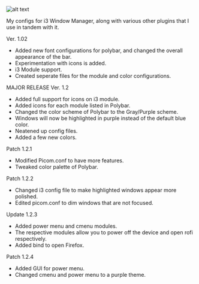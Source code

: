 ![alt text](https://github.com/AlephKnot2599/Cambrian-OS-1.2.4/blob/main/Screenshots/C-OS2.png?raw=true)

My configs for i3 Window Manager, along with various other plugins that I use in tandem with it.

Ver. 1.02
- Added new font configurations for polybar, and changed the overall appearance of the bar.
- Experimentation with icons is added.
- i3 Module support.
- Created seperate files for the module and color configurations.

MAJOR RELEASE Ver. 1.2
- Added full support for icons on i3 module.
- Added icons for each module listed in Polybar.
- Changed the color scheme of Polybar to the Gray/Purple scheme.
- Windows will now be highlighted in purple instead of the default blue color.
- Neatened up config files.
- Added a few new colors.

Patch 1.2.1
- Modified Picom.conf to have more features.
- Tweaked color palette of Polybar.

Patch 1.2.2
- Changed i3 config file to make highlighted windows appear more polished.
- Edited picom.conf to dim windows that are not focused.

Update 1.2.3
- Added power menu and cmenu modules.
- The respective modules allow you to power off the device and open rofi respectively.
- Added bind to open Firefox.

Patch 1.2.4
- Added GUI for power menu.
- Changed cmenu and power menu to a purple theme.
